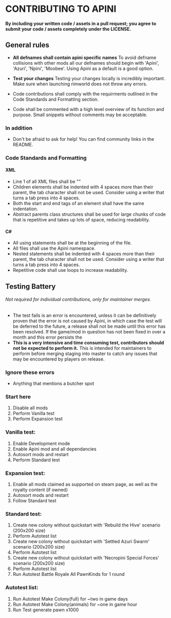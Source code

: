 # CONTRIBUTING TO APINI

#### By including your written code / assets in a pull request; you agree to submit your code / assets completely under the LICENSE.

## General rules

* **All defnames shall contain apini specific names** To avoid defname collisions with other mods all our defnames should begin with 'Apini', 'Azuri', 'Npini', 'Moobee'. Using Apini as a default is a good option. 

* **Test your changes** Testing your changes locally is incredibly important. Make sure when launching rimworld does not throw any errors.

* Code contributions shall comply with the requirments outlined in the Code Standards and Formatting section.

* Code shall be commented with a high level overview of its function and purpose. Small snippets without comments may be acceptable.

### In addition
* Don't be afraid to ask for help! You can find community links in the README.


### Code Standards and Formatting

#### XML
* Line 1 of all XML files shall be "<?xml version="1.0" encoding="utf-8"?>"
* Children elements shall be indented with 4 spaces more than their parent, the tab character shall not be used. Consider using a writer that turns a tab press into 4 spaces.
* Both the start and end tags of an element shall have the same indentation.
* Abstract parents class structures shall be used for large chunks of code that is repetitive and takes up lots of space, reducing readability. 

#### C#
* All using statements shall be at the beginning of the file.
* All files shall use the Apini namespace.
* Nested statements shall be indented with 4 spaces more than their parent, the tab character shall not be used. Consider using a writer that turns a tab press into 4 spaces.
* Repetitive code shall use loops to increase readability.



## Testing Battery
###### Not required for individual contributions, only for maintainer merges.
* The test fails is an error is encountered, unless it can be definitively proven that the error is not caused by Apini, in which case the test will be deferred to the future, a release shall not be made until this error has been resolved. If the game/mod in question has not been fixed in over a month and this error persists the 
* **This is a very intensive and time consuming test, contributors should not be expected to perform it.**
This is intended for maintainers to perform before merging staging into master to catch any issues that may be encountered by players on release.

### Ignore these errors
* Anything that mentions a butcher spot

### Start here
1. Disable all mods
2. Perform Vanilla test
3. Perform Expansion test

### Vanilla test:
1. Enable Development mode
2. Enable Apini mod and all dependancies
3. Autosort mods and restart
4. Perform Standard test

### Expansion test:
1. Enable all mods claimed as supported on steam page, as well as the royalty content (if owned)
2. Autosort mods and restart
3. Follow Standard test

### Standard test:
1. Create new colony without quickstart with 'Rebuild the Hive' scenario (200x200 size)
2. Perform Autotest list
3. Create new colony without quickstart with 'Settled Azuri Swarm' scenario (200x200 size)
4. Perform Autotest list
5. Create new colony without quickstart with 'Necropini Special Forces' scenario (200x200 size)
6. Perform Autotest list
7. Run Autotest Battle Royale All PawnKinds for 1 round


### Autotest list:
1. Run Autotest Make Colony(full) for ~two in game days
2. Run Autotest Make Colony(animals) for ~one in game hour
3. Run Test generate pawn x1000
